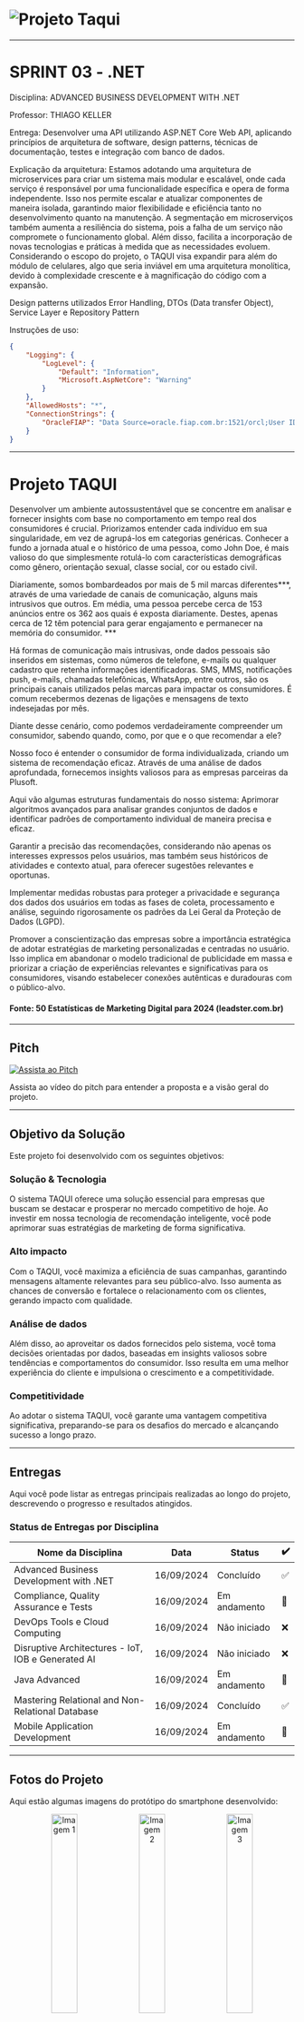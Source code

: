 # ![Projeto Taqui](https://i.ibb.co/0jg7twX/BANNER-TAQUI.png)

---

# SPRINT 03 - .NET

Disciplina: 
ADVANCED BUSINESS DEVELOPMENT WITH .NET

Professor: 
THIAGO KELLER

Entrega: 
Desenvolver uma API utilizando ASP.NET Core Web API, aplicando princípios de arquitetura de software, design patterns, técnicas de documentação, testes e integração com banco de dados.

Explicação da arquitetura:
Estamos adotando uma arquitetura de microservices para criar um sistema mais modular e escalável, onde cada serviço é responsável por uma funcionalidade específica e opera de forma independente. Isso nos permite escalar e atualizar componentes de maneira isolada, garantindo maior flexibilidade e eficiência tanto no desenvolvimento quanto na manutenção. A segmentação em microserviços também aumenta a resiliência do sistema, pois a falha de um serviço não compromete o funcionamento global. Além disso, facilita a incorporação de novas tecnologias e práticas à medida que as necessidades evoluem. Considerando o escopo do projeto, o TAQUI visa expandir para além do módulo de celulares, algo que seria inviável em uma arquitetura monolítica, devido à complexidade crescente e à magnificação do código com a expansão.

Design patterns utilizados Error Handling, DTOs (Data transfer Object), Service Layer e Repository Pattern

Instruções de uso:

```json
{
    "Logging": {
        "LogLevel": {
            "Default": "Information",
            "Microsoft.AspNetCore": "Warning"
        }
    },
    "AllowedHosts": "*",
    "ConnectionStrings": {
        "OracleFIAP": "Data Source=oracle.fiap.com.br:1521/orcl;User ID=rm552342;Password=010605;"
    }
}

```
---

# Projeto TAQUI

Desenvolver um ambiente autossustentável que se concentre em analisar e fornecer insights com base no comportamento em tempo real dos consumidores é crucial. Priorizamos entender cada indivíduo em sua singularidade, em vez de agrupá-los em categorias genéricas. Conhecer a fundo a jornada atual e o histórico de uma pessoa, como John Doe, é mais valioso do que simplesmente rotulá-lo com características demográficas como gênero, orientação sexual, classe social, cor ou estado civil.

Diariamente, somos bombardeados por mais de 5 mil marcas diferentes***, através de uma variedade de canais de comunicação, alguns mais intrusivos que outros. Em média, uma pessoa percebe cerca de 153 anúncios entre os 362 aos quais é exposta diariamente. Destes, apenas cerca de 12 têm potencial para gerar engajamento e permanecer na memória do consumidor. ***

Há formas de comunicação mais intrusivas, onde dados pessoais são inseridos em sistemas, como números de telefone, e-mails ou qualquer cadastro que retenha informações identificadoras. SMS, MMS, notificações push, e-mails, chamadas telefônicas, WhatsApp, entre outros, são os principais canais utilizados pelas marcas para impactar os consumidores. É comum recebermos dezenas de ligações e mensagens de texto indesejadas por mês.

Diante desse cenário, como podemos verdadeiramente compreender um consumidor, sabendo quando, como, por que e o que recomendar a ele?

Nosso foco é entender o consumidor de forma individualizada, criando um sistema de recomendação eficaz. Através de uma análise de dados aprofundada, fornecemos insights valiosos para as empresas parceiras da Plusoft.

Aqui vão algumas estruturas fundamentais do nosso sistema:
Aprimorar algoritmos avançados para analisar grandes conjuntos de dados e identificar padrões de comportamento individual de maneira precisa e eficaz.

Garantir a precisão das recomendações, considerando não apenas os interesses expressos pelos usuários, mas também seus históricos de atividades e contexto atual, para oferecer sugestões relevantes e oportunas.

Implementar medidas robustas para proteger a privacidade e segurança dos dados dos usuários em todas as fases de coleta, processamento e análise, seguindo rigorosamente os padrões da Lei Geral da Proteção de Dados (LGPD).

Promover a conscientização das empresas sobre a importância estratégica de adotar estratégias de marketing personalizadas e centradas no usuário. Isso implica em abandonar o modelo tradicional de publicidade em massa e priorizar a criação de experiências relevantes e significativas para os consumidores, visando estabelecer conexões autênticas e duradouras com o público-alvo.

#### Fonte: 50 Estatísticas de Marketing Digital para 2024 (leadster.com.br)
---

## Pitch

[![Assista ao Pitch](https://i.ibb.co/DVRpqxq/taqui-imagem-tela-video-2.png)](https://www.youtube.com/playlist?list=PLnsC4Y30EcL7rDCMiPKU8FRtReYc_HDMP)

Assista ao vídeo do pitch para entender a proposta e a visão geral do projeto.

---

## Objetivo da Solução

Este projeto foi desenvolvido com os seguintes objetivos:

### Solução & Tecnologia
O sistema TAQUI oferece uma solução essencial para empresas que buscam se destacar e prosperar no mercado competitivo de hoje. Ao investir em nossa tecnologia de recomendação inteligente, você pode aprimorar suas estratégias de marketing de forma significativa.

### Alto impacto
Com o TAQUI, você maximiza a eficiência de suas campanhas, garantindo mensagens altamente relevantes para seu público-alvo. Isso aumenta as chances de conversão e fortalece o relacionamento com os clientes, gerando impacto com qualidade.

### Análise de dados
Além disso, ao aproveitar os dados fornecidos pelo sistema, você toma decisões orientadas por dados, baseadas em insights valiosos sobre tendências e comportamentos do consumidor. Isso resulta em uma melhor experiência do cliente e impulsiona o crescimento e a competitividade.

### Competitividade
Ao adotar o sistema TAQUI, você garante uma vantagem competitiva significativa, preparando-se para os desafios do mercado e alcançando sucesso a longo prazo.

---

## Entregas

Aqui você pode listar as entregas principais realizadas ao longo do projeto, descrevendo o progresso e resultados atingidos.

### Status de Entregas por Disciplina

| **Nome da Disciplina**                                       | **Data**       | **Status**        | **✔️** |
| ------------------------------------------------------------ | -------------- | ----------------- | ------ |
| Advanced Business Development with .NET                       | 16/09/2024     | Concluído         | ✅     |
| Compliance, Quality Assurance e Tests                        | 16/09/2024     | Em andamento      | 🔄     |
| DevOps Tools e Cloud Computing                               | 16/09/2024      | Não iniciado      | ❌     |
| Disruptive Architectures - IoT, IOB e Generated AI           | 16/09/2024      | Não iniciado      | ❌     |
| Java Advanced                                               | 16/09/2024      | Em andamento      | 🔄     |
| Mastering Relational and Non-Relational Database             | 16/09/2024      | Concluído         | ✅     |
| Mobile Application Development                               | 16/09/2024      | Em andamento      | 🔄     |

---

## Fotos do Projeto

Aqui estão algumas imagens do protótipo do smartphone desenvolvido:

<p align="center">
  <img src="https://i.ibb.co/31PR25G/215.png" alt="Imagem 1" width="30%" />
  <img src="https://i.ibb.co/zh7Q7DL/205.png" alt="Imagem 2" width="30%" />
  <img src="https://i.ibb.co/L9GZJL2/211.png" alt="Imagem 3" width="30%" />
</p>

---

## Equipe

Apresentação dos integrantes da equipe de desenvolvimento e suas responsabilidades no projeto:

- 2TDSPM Gabriel Sampaio RM 552342 - Banco de dados / C#
- 2TDSPM Gabriel Neves RM 552244 - React Native (Front End)
- 2TDSPM Livia Freitas RM 99892 - API Java
- 2TDSAV Rafael Mendonça RM 552422 - IA
- 2TDSPM Renato Romeu RM 551325 - DevOps, QA, UX, Business
  
---

## Links e Documentos Complementares

Aqui estão alguns links e documentos complementares para quem deseja explorar mais o projeto:

- [Link 1](https://www.figma.com/proto/GbHko9nmws9NPugbske524/TAQUI?node-id=75-2690&node-type=canvas&t=dseKhQZ0fE2nCp5Y-1&scaling=scale-down&content-scaling=fixed&page-id=62%3A2196&starting-point-node-id=75%3A2690) - Protótipo Figma
- [Link 2](https://drive.google.com/file/d/1174rHO_FRglp7t4-tU1j1UCGLTgB9j19/view?usp=sharing) - Documentação
- [Link 2](https://www.youtube.com/playlist?list=PLnsC4Y30EcL7rDCMiPKU8FRtReYc_HDMP) - Youtube

---

## Orientações de Uso

Aqui estão as orientações para uso correto do projeto:

1. Clone do repositório oficial:
   ```bash
   git clone https://github.com/RenatoRussano/TAQUISPRINT03.git

Orientações gerais do produto final serão lançadas em breve.
